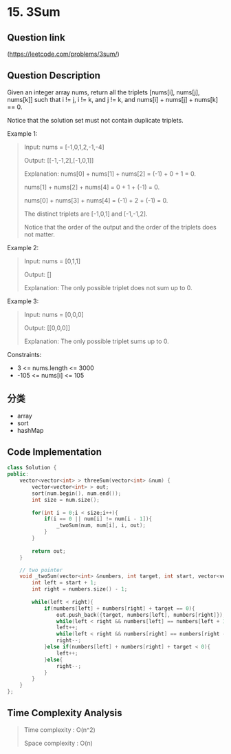 # 15. 3Sum

## Question link
(https://leetcode.com/problems/3sum/)

## Question Description
Given an integer array nums, return all the triplets [nums[i], nums[j], nums[k]] such that i != j, i != k, and j != k, and nums[i] + nums[j] + nums[k] == 0.

Notice that the solution set must not contain duplicate triplets.

Example 1:

> Input: nums = [-1,0,1,2,-1,-4]
>
> Output: [[-1,-1,2],[-1,0,1]]
>
> Explanation: 
> nums[0] + nums[1] + nums[2] = (-1) + 0 + 1 = 0.
>
> nums[1] + nums[2] + nums[4] = 0 + 1 + (-1) = 0.
>
> nums[0] + nums[3] + nums[4] = (-1) + 2 + (-1) = 0.
>
> The distinct triplets are [-1,0,1] and [-1,-1,2].
>
> Notice that the order of the output and the order of the triplets does not matter.

Example 2:

> Input: nums = [0,1,1]
>
> Output: []
>
> Explanation: The only possible triplet does not sum up to 0.

Example 3:

> Input: nums = [0,0,0]
>
> Output: [[0,0,0]]
>
> Explanation: The only possible triplet sums up to 0.
 

Constraints:

* 3 <= nums.length <= 3000
* -105 <= nums[i] <= 105

## 分类
- array
- sort
- hashMap

## Code Implementation
```c++
class Solution {
public:
    vector<vector<int> > threeSum(vector<int> &num) {
        vector<vector<int> > out;
        sort(num.begin(), num.end());
        int size = num.size();
        
        for(int i = 0;i < size;i++){
            if(i == 0 || num[i] != num[i - 1]){
                _twoSum(num, num[i], i, out);
            }
        }
        
        return out;
    }

    // two pointer
    void _twoSum(vector<int> &numbers, int target, int start, vector<vector<int> > &out){
        int left = start + 1;
        int right = numbers.size() - 1;
        
        while(left < right){
            if(numbers[left] + numbers[right] + target == 0){
                out.push_back({target, numbers[left], numbers[right]});
                while(left < right && numbers[left] == numbers[left + 1]) left++;
                left++;
                while(left < right && numbers[right] == numbers[right - 1]) right--;
                right--;
            }else if(numbers[left] + numbers[right] + target < 0){
                left++;
            }else{
                right--;
            }
        }
    }
};
```

## Time Complexity Analysis
> Time complexity  : O(n^2)
>
> Space complexity : O(n)